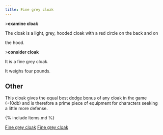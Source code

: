 ```yaml
---
title: Fine grey cloak
---
```


\>**examine cloak**

The cloak is a light, grey, hooded cloak with a red circle on the back
and on

the hood.

\>**consider cloak**

It is a fine grey cloak.

It weighs four pounds.

## Other

This cloak gives the equal best [dodge bonus](dodge_bonus "wikilink") of
any cloak in the game (+10db) and is therefore a prime piece of
equipment for characters seeking a little more defense.

{% include Items.md %}

[Fine grey cloak](Category:_Cloth_equipment "wikilink") [Fine grey
cloak](Category:_Cloaks "wikilink")